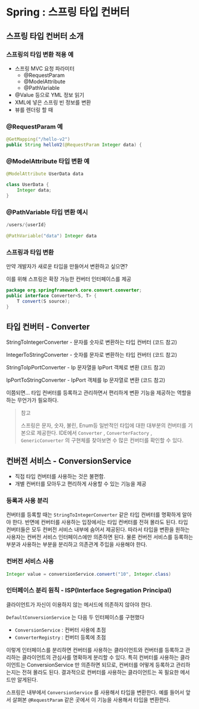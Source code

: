 # Spring : 스프링 타입 컨버터

## 스프링 타입 컨버터 소개

### 스프링의 타입 변환 적용 예

- 스프링 MVC 요청 파라미터
  - @RequestParam
  - @ModelAttribute
  - @PathVariable
- @Value 등으로 YML 정보 읽기
- XML에 넣은 스프링 빈 정보를 변환
- 뷰를 렌더링 할 때

### @RequestParam 예

```java
@GetMapping("/hello-v2")
public String helloV2(@RequestParam Integer data) {
```

### @ModelAttribute 타입 변환 예

```java
@ModelAttribute UserData data

class UserData {
    Integer data;
}
```

### @PathVariable 타입 변환 예시

```java
/users/{userId}
  
@PathVariable("data") Integer data
```

### 스프링과 타입 변환

만약 개발자가 새로운 타입을 만들어서 변환하고 싶으면?

이를 위해 스프링은 확장 가능한 컨버터 인터페이스를 제공

```java
package org.springframework.core.convert.converter;
public interface Converter<S, T> {
    T convert(S source);
}

```

## 타입 컨버터 - Converter

StringToIntegerConverter - 문자를 숫자로 변환하는 타입 컨버터
(코드 참고)

IntegerToStringConverter - 숫자를 문자로 변환하는 타입 컨버터
(코드 참고)

StringToIpPortConverter - Ip 문자열을 IpPort 객체로 변환
(코드 참고)

IpPortToStringConverter -  IpPort 객체를 Ip 문자열로 변환
(코드 참고)

이쯤되면...
타입 컨버터를 등록하고 관리하면서 편리하게 변환 기능을 제공하는 역할을 하는 무언가가 필요하다.

> 참고
>
> 스프링은 문자, 숫자, 불린, Enum등 일반적인 타입에 대한 대부분의 컨버터를 기본으로 제공한다. IDE에서 `Converter` , `ConverterFactory` , `GenericConverter` 의 구현체를 찾아보면 수 많은 컨버터를 확인할 수 있다.

## 컨버전 서비스 - ConversionService

- 직접 타입 컨버터를 사용하는 것은 불편함.
- 개별 컨버터를 모아두고 편리하게 사용할 수 있는 기능을 제공

### 등록과 사용 분리

컨버터를 등록할 때는 `StringToIntegerConverter` 같은 타입 컨버터를 명확하게 알아야 한다. 반면에 컨버터를 사용하는 입장에서는 타입 컨버터를 전혀 몰라도 된다. 타입 컨버터들은 모두 컨버전 서비스 내부에 숨어서 제공된다. 따라서 타입을 변환을 원하는 사용자는 컨버전 서비스 인터페이스에만 의존하면 된다. 물론 컨버전 서비스를 등록하는 부분과 사용하는 부분을 분리하고 의존관계 주입을 사용해야 한다.

### 컨버전 서비스 사용

```java
Integer value = conversionService.convert("10", Integer.class)
```

### 인터페이스 분리 원칙 - ISP(Interface Segregation Principal)

클라이언트가 자신이 이용하지 않는 메서드에 의존하지 않아야 한다.

`DefaultConversionService` 는 다음 두 인터페이스를 구현했다
- `ConversionService` : 컨버터 사용에 초점
- `ConverterRegistry` : 컨버터 등록에 초점

이렇게 인터페이스를 분리하면 컨버터를 사용하는 클라이언트와 컨버터를 등록하고 관리하는 클라이언트의 관심사를 명확하게 분리할 수 있다. 특히 컨버터를 사용하는 클라이언트는 ConversionService 만 의존하면 되므로, 컨버터를 어떻게 등록하고 관리하는지는 전혀 몰라도 된다. 결과적으로 컨버터를 사용하는 클라이언트는 꼭 필요한 메서드만 알게된다. 

스프링은 내부에서 `ConversionService` 를 사용해서 타입을 변환한다. 예를 들어서 앞서 살펴본 `@RequestParam` 같은 곳에서 이 기능을 사용해서 타입을 변환한다.
